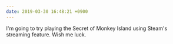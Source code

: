 ```yaml
---
date: 2019-03-30 16:48:21 +0900
---
```

I'm going to try playing the Secret of Monkey Island using Steam's streaming feature. Wish me luck. 
